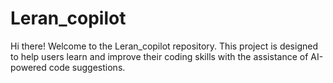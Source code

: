 # Leran_copilot

Hi there! Welcome to the Leran_copilot repository. This project is designed to help users learn and improve their coding skills with the assistance of AI-powered code suggestions.